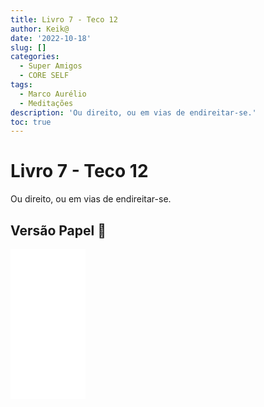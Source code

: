 ```yaml
---
title: Livro 7 - Teco 12
author: Keik@
date: '2022-10-18'
slug: []
categories:
  - Super Amigos
  - CORE SELF
tags:
  - Marco Aurélio
  - Meditações
description: 'Ou direito, ou em vias de endireitar-se.'
toc: true
---
```


# Livro 7 - Teco 12 

Ou direito, ou em vias de endireitar-se.

## Versão Papel :book:
<iframe style="width:120px;height:240px;" marginwidth="0" marginheight="0" scrolling="no" frameborder="0" src="//ws-na.amazon-adsystem.com/widgets/q?ServiceVersion=20070822&OneJS=1&Operation=GetAdHtml&MarketPlace=BR&source=ss&ref=as_ss_li_til&ad_type=product_link&tracking_id=mundodekeika-20&language=pt_BR&marketplace=amazon&region=BR&placement=B092FVY4BB&asins=B092FVY4BB&linkId=37c5ec14221f61f811029aa88b520891&show_border=true&link_opens_in_new_window=true"></iframe>